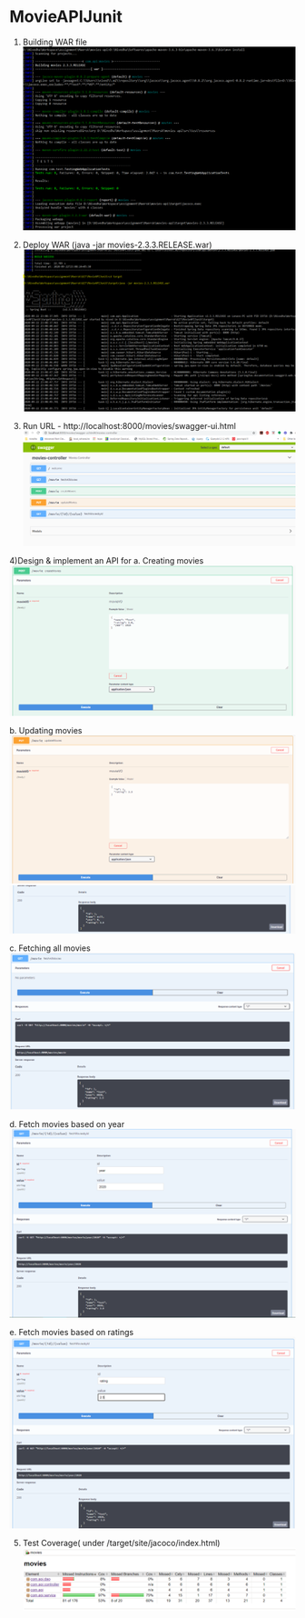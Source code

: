 # MovieAPIJunit

1) Building WAR file
![Screenshot](images/1.PNG)

2) Deploy WAR (java -jar movies-2.3.3.RELEASE.war)
![Screenshot](images/2.PNG)

3) Run URL - http://localhost:8000/movies/swagger-ui.html
![Screenshot](images/3.PNG)

4)Design & implement an API for 
a. Creating movies
![Screenshot](images/4.PNG)

b. Updating movies
![Screenshot](images/5a.PNG)
![Screenshot](images/5b.PNG)

c. Fetching all movies
![Screenshot](images/6.PNG)

d. Fetch movies based on year
![Screenshot](images/7.PNG)

e. Fetch movies based on ratings
![Screenshot](images/8.PNG)

5) Test Coverage( under /target/site/jacoco/index.html)
![Screenshot](images/9.PNG)
